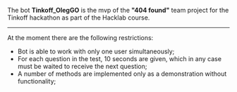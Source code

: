 The bot <b>Tinkoff_OlegGO</b> is the mvp of the <b>"404 found"</b> team project 
for the Tinkoff hackathon as part of the Hacklab course.

---

At the moment there are the following restrictions:
* Bot is able to work with only one user simultaneously;
* For each question in the test, 10 seconds are given, which in any case must be waited to receive the next question;
* A number of methods are implemented only as a demonstration without functionality;



